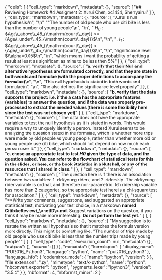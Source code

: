 {
 "cells": [
  {
   "cell_type": "markdown",
   "metadata": {},
   "source": [
    "## Reviewing Homework #4 Assigment 2: Xurui Chen, xc1454, Sherryairui"
   ]
  },
  {
   "cell_type": "markdown",
   "metadata": {},
   "source": [
    "Xurui's null hypothesis:\n",
    "\n",
    "\"The number of old people who use citi bike is less than the number of young people\"\n",
    "\n",
    " _$H_0$_ :  $Age\\_above\\_45_{\\mathrm{count\\_day}} >= {Age\\_under\\_45_{\\mathrm{count\\_day}}}$\n",
    "\n",
    " _$H_1$_ :  $Age\\_above\\_45_{\\mathrm{count\\_day}} < {Age\\_under\\_45_{\\mathrm{count\\_day}}}$\n",
    "\n",
    "significance level  $\\alpha=0.05$\n",
    "\n",
    "which means i want the probability of getting a result at least as significant as mine to be less then 5%"
   ]
  },
  {
   "cell_type": "markdown",
   "metadata": {},
   "source": [
    "**a. verify that their Null and alternative hypotheses are formulated correctly, and that they are state in both words and formulae (with the proper definitions to accompany the formulae)**\n",
    "\n",
    "This null hypothesis is stated in both words and formulae\n",
    "\n",
    "She also defines the significance level properly"
   ]
  },
  {
   "cell_type": "markdown",
   "metadata": {},
   "source": [
    "**b. verify that the data supports the project: i.e. if the a data has the appropriate features (variables) to answer the question, and if the data was properly pre-processed to extract the needed values (there is some flexibility here since the test was not chosen yet)**"
   ]
  },
  {
   "cell_type": "markdown",
   "metadata": {},
   "source": [
    "The data does not have the appropriate variables to test the null hypothesis as it is stated in words.  This would require a way to uniquely identify a person.  Instead Xurui seems to be analyzing the question stated in the formulae, which is whether more trips were made by old people vs young people, rather than whether more old or young people use citi bike, which should not depend on how much each person uses it."
   ]
  },
  {
   "cell_type": "markdown",
   "metadata": {},
   "source": [
    "**c. chose an appropriate test to test _H0_ given the type of data, and the question asked.  You can refer to the flowchart of statistical tests for this in the slides, or [here](https://urldefense.proofpoint.com/v2/url?u=https-3A__www.ncbi.nlm.nih.gov_pmc_articles_PMC3116565_&d=DwIBAg&c=slrrB7dE8n7gBJbeO0g-IQ&r=FXpfbWDCNbAoPewUSOwlSA&m=kOCilXlvCMVIHNcu8TX5pspNtralYQR8Y74hmay8bgs&s=Sn0EdjZMwL5gIrzyahFavfphMwsPO7VVP5ZgWJ9mHes&e=), or the book Statistics in a Nutshell, or any of the resources that I shared in class.**"
   ]
  },
  {
   "cell_type": "markdown",
   "metadata": {},
   "source": [
    "The question here is if there is an association between two variables: 1. old/young riders, and 2. ridership. The old/young rider vairable is ordinal, and therefore non-parametric. teh ridership variable has more than 2 categories, so the appropriate test here is a chi-square test for association."
   ]
  },
  {
   "cell_type": "markdown",
   "metadata": {},
   "source": [
    "**Write  your comments, suggestions, and suggested an appropriate statistical test, motivating your test choice, in a markdown **named CitibikeReview\\_\\<netID\\>.md**. Suggest variations on the question, if you think it may be made more interesting. **Do not perform the test yet.**"
   ]
  },
  {
   "cell_type": "markdown",
   "metadata": {},
   "source": [
    "My suggestion is to restate the written null hypothesis so that it matches the formula version more directly.  This might be something like: \"The number of trips made by old people who use citi bike is less than the number trips made by young people\""
   ]
  },
  {
   "cell_type": "code",
   "execution_count": null,
   "metadata": {},
   "outputs": [],
   "source": []
  }
 ],
 "metadata": {
  "kernelspec": {
   "display_name": "PUI2016_Python3",
   "language": "python",
   "name": "pui2016_python3"
  },
  "language_info": {
   "codemirror_mode": {
    "name": "ipython",
    "version": 3
   },
   "file_extension": ".py",
   "mimetype": "text/x-python",
   "name": "python",
   "nbconvert_exporter": "python",
   "pygments_lexer": "ipython3",
   "version": "3.5.4"
  }
 },
 "nbformat": 4,
 "nbformat_minor": 2
}
